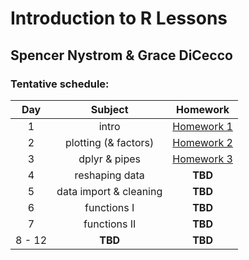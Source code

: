 # Introduction to R Lessons
## Spencer Nystrom & Grace DiCecco

### Tentative schedule:
|Day | Subject | Homework |
|:--:|:---:|:------------:|
|1  |intro | [Homework 1](https://github.com/UNC-HLC-R-Intro/lessons/blob/master/class_introduction/Homework1.Rmd) |
|2  |plotting (& factors) | [Homework 2](https://github.com/UNC-HLC-R-Intro/lessons/blob/master/intro_to_ggplot/HLC_intro_to_ggplot.md) |
|3  |dplyr & pipes |[Homework 3](https://github.com/UNC-HLC-R-Intro/lessons/blob/master/intro_to_dplyr/HLC_intro_to_dplyr.md) |
|4  |reshaping data |**TBD** |
|5  |data import & cleaning |**TBD** |
|6  |functions I |**TBD** |
|7  |functions II |**TBD** |
|8 - 12 | **TBD** |**TBD** |
